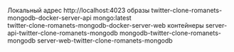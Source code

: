 Локальный адрес http://localhost:4023
образы
twitter-clone-romanets-mongodb-docker-server-api
mongo:latest  
twitter-clone-romanets-mongodb-docker-server-web 
контейнеры
server-api-twitter-clone-romanets-mongodb
mongodb-twitter-clone-romanets-mongodb
server-web-twitter-clone-romanets-mongodb